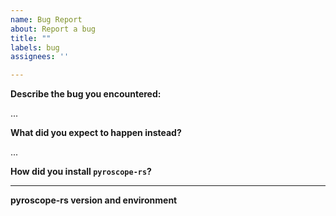 ```yaml
---
name: Bug Report
about: Report a bug
title: ""
labels: bug
assignees: ''

---
```


<!-- Hey there, thank you for creating an issue! -->

**Describe the bug you encountered:**

...

**What did you expect to happen instead?**

...


**How did you install `pyroscope-rs`?**

<!-- GitHub release, build from source, Windows portable version, etc. -->

---

**pyroscope-rs version and environment**

<!--
In order to reproduce your issue, please add some information about the environment
in which you're running pyroscope-rs.
-->
